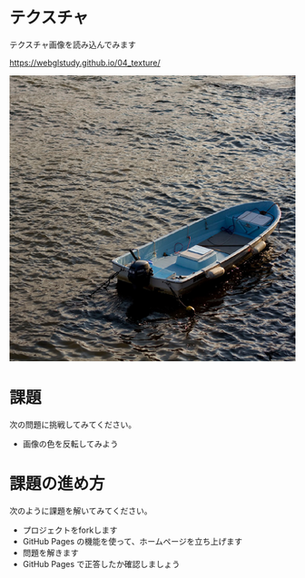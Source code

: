 # テクスチャ
テクスチャ画像を読み込んでみます

https://webglstudy.github.io/04_texture/

![結果画像](result.png)

# 課題
次の問題に挑戦してみてください。

- 画像の色を反転してみよう

# 課題の進め方
次のように課題を解いてみてください。

- プロジェクトをforkします
- GitHub Pages の機能を使って、ホームページを立ち上げます
- 問題を解きます
- GitHub Pages で正答したか確認しましょう
